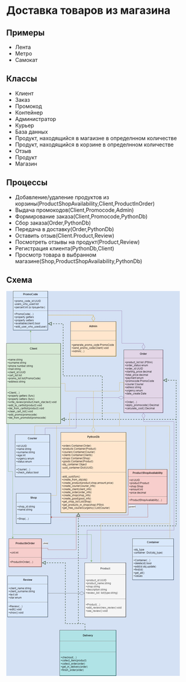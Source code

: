 # Доставка товаров из магазина
## Примеры
* Лента
* Метро
* Самокат
## Классы
* Клиент
* Заказ
* Промокод
* Контейнер
* Администратор
* Курьер
* База данных
* Продукт, находящийся в магаизне в определнном количестве
* Продукт, находящийся в корзине в определнном количестве
* Отзыв
* Продукт
* Магазин
## Процессы
* Добавление/удаление продуктов из корзины(ProductShopAvailability,Client,ProductInOrder)
* Выдача промокодов(Client,Promocode,Admin)
* Формирование заказа(Client,Promocode,PythonDb)
* Сбор заказа(Order,PythonDb)
* Передача в доставку(Order,PythonDb)
* Оставить отзыв(Client.Product,Review)
* Посмотреть отзывы на продукт(Product,Review)
* Регистрация клиента(PythonDb,Client)
* Просмотр товара в выбранном магазине(Shop,ProductShopAvailability,PythonDb)
## Схема
![scheme](scheme.jpg)
